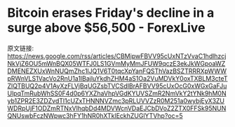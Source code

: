 # Bitcoin erases Friday's decline in a surge above $56,500 - ForexLive

原文链接: https://news.google.com/rss/articles/CBMipwFBVV95cUxNTzVvaC1hdlhzcjNkVjZ6OU5mWnBQX05WTFJ0LS1GVmMyMmJFUW9qczE3ekJkWGpoaWZDMENEZXUxWnNUQmZhc1lJQ1V6T0tqcXpYanFQSThVazBSZTRRRXpWWWpRWnVLS1VacVo2RnU1a1lBajluYkdhZHM4aS1Oa2VuMDVkY0oxTXBLM3cteTZlQTBUQ2p4V1AyXzFLVjBqUGZsbTVCSdIBrAFBVV95cUxOcG0xWGxGaFJuUlpqTmRubWhSS0F4d0p6YXZhaVhpVGdKYUVSZmR2NmVkY2tYNk9hM0Nyb1ZPR2E3ZDZvdTl1cUZxTHNNNVZmc3pRLUVVZzR0M251a0wybjEyX3ZUWDRpUjF1ODZmRTNxVlhqbDd4MDVWcnVDaEJCbDVoZ2ZTX0FFSk95NUNQNUswbFczNWpwc3hFY1hNR0hXTklEckhZUGlYTVhp?oc=5



